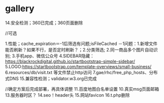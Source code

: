 # gallery


14.安全检测；360已完成；360页面删除






//可选

1.性能；cache_expiration＝-1后筛选有问题;isFileCached
    －1问题：1.新增文件能否刷新？如果不行，是否定时刷新？；2.分类筛选;
2.同一商品多个图片自动识别;
3.手机app、微信公众号
4.SIDEBAR隐藏：https://blackrockdigital.github.io/startbootstrap-simple-sidebar/
5.LOGO:https://startbootstrap.com/template-overviews/small-business/
6.resources/db/visit.txt 等文件禁止http访问
7.gae/rhc/free_php_hosts、分布式DNS
15.兼容性检测；validator.w3.org已完成




//确定方案后完成部署，再具体调整
11.百度地图白名单设置
10.真实msg页面邮箱
13.服务器时区？
14.seo！header头
15.网站favicon
16.t.php删除

